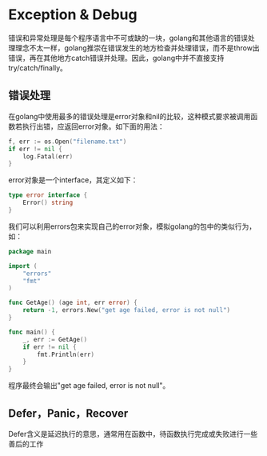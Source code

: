 # Exception & Debug

错误和异常处理是每个程序语言中不可或缺的一块，golang和其他语言的错误处理理念不太一样，golang推崇在错误发生的地方检查并处理错误，而不是throw出错误，再在其他地方catch错误并处理。因此，golang中并不直接支持 try/catch/finally。

## 错误处理

在golang中使用最多的错误处理是error对象和nil的比较，这种模式要求被调用函数若执行出错，应返回error对象。如下面的用法：

```go
f, err := os.Open("filename.txt")
if err != nil {
    log.Fatal(err)
}
```

error对象是一个interface，其定义如下：

```go
type error interface {
    Error() string
}
```

我们可以利用errors包来实现自己的error对象，模拟golang的包中的类似行为，如：

```go
package main

import (
    "errors"
    "fmt"
)

func GetAge() (age int, err error) {
    return -1, errors.New("get age failed, error is not null")
}

func main() {
    _, err := GetAge()
    if err != nil {
        fmt.Println(err)
    }
}
```

程序最终会输出"get age failed, error is not null"。

## Defer，Panic，Recover

Defer含义是延迟执行的意思，通常用在函数中，待函数执行完成或失败进行一些善后的工作
